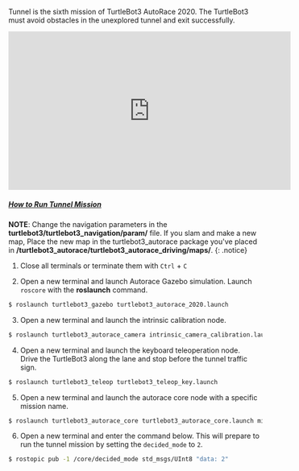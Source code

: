 
<!-- #### [Tunnel](#tunnel) -->

Tunnel is the sixth mission of TurtleBot3 AutoRace 2020. The TurtleBot3 must avoid obstacles in the unexplored tunnel and exit successfully.

<iframe width="560" height="315" src="https://www.youtube.com/embed/Qx3vbgoSNO8" title="YouTube video player" frameborder="0" allow="accelerometer; autoplay; clipboard-write; encrypted-media; gyroscope; picture-in-picture" allowfullscreen></iframe>

##### [How to Run Tunnel Mission](#how-to-run-tunnel-mission)

**NOTE**: Change the navigation parameters in the **turtlebot3/turtlebot3_navigation/param/** file. If you slam and make a new map, Place the new map in the turtlebot3_autorace package you've placed in **/turtlebot3_autorace/turtlebot3_autorace_driving/maps/**. 
{: .notice}

1. Close all terminals or terminate them with `Ctrl` + `C`

2. Open a new terminal and launch Autorace Gazebo simulation. Launch `roscore` with the **roslaunch** command.
```bash
$ roslaunch turtlebot3_gazebo turtlebot3_autorace_2020.launch
```

3. Open a new terminal and launch the intrinsic calibration node.
```bash
$ roslaunch turtlebot3_autorace_camera intrinsic_camera_calibration.launch
```

4. Open a new terminal and launch the keyboard teleoperation node.  
Drive the TurtleBot3 along the lane and stop before the tunnel traffic sign.
```bash
$ roslaunch turtlebot3_teleop turtlebot3_teleop_key.launch
```

5. Open a new terminal and launch the autorace core node with a specific mission name.
```bash
$ roslaunch turtlebot3_autorace_core turtlebot3_autorace_core.launch mission:=tunnel
```

6. Open a new terminal and enter the command below. This will prepare to run the tunnel mission by setting the `decided_mode` to `2`.
```bash
$ rostopic pub -1 /core/decided_mode std_msgs/UInt8 "data: 2"
```
